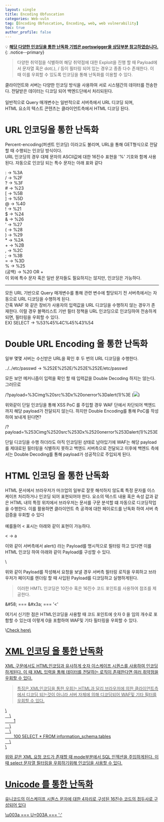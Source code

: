 ```yaml
---
layout: single
title: Encoding Obfuscation
categories: Web-vuln
tag: [Encoding Obfuscation, Encoding, web, web vulnerability]
toc: true
author_profile: false
---
```


💡 **<u>해당 다양한 인코딩을 통한 난독화 기법은 portswigger을 상당부분 참고하였습니다.</u>** 
{: .notice--primary} 

> 다양한 취약점을 식별하여 해당 취약점에 대한 Exploit을 진행 할 때 Payload에서 문자열 혹은 dot(.), / 등이 필터링 되어 있는 경우고 종종 다수 존재한다. 이 때 이를 우회할 수 있도록 인코딩을 통해 난독화를 이용할 수 있다.

클라이언트와 서버는 다양한 인코딩 방식을 사용하여 서로 시스템간의 데이터를 전송한다. 전달받은 데이터는 디코딩 되어 백엔드단에서 처리되된다.
<br><br>
일반적으로 Query 매개변수는 일반적으로 서버측에서 URL 디코딩 되며,
<br>
HTML 요소의 텍스트 콘텐츠는 클라이언트측에서 HTML 디코딩 된다.

# URL 인코딩을 통한 난독화

Percent-encoding(퍼센트 인코딩) 이라고도 불리며, URL을 통해 GET형식으로 전달할 때 수행되는 인코딩 방식이다.<br>
URL 인코딩의 경우 대체 문자의 ASCII값에 대한 16진수 표현을 '%' 기호와 함께 사용된다.
자동으로 인코딩 되는 특수 문자는 아래 표와 같다

<div class='notice'>
: -> %3A<br>
/ -> %2F<br>
? -> %3F<br>
# -> %23<br>
[ -> %5B<br>
] -> %5D<br>
@ -> %40<br>
! -> %21<br>
$ -> %24<br>
& -> %26<br>
' -> %27<br>
( -> %28<br>
) -> %29<br>
* -> %2A<br>
+ -> %2B<br>
, -> %2C<br>
; -> %3B<br>
= -> %3D<br>
% -> %25<br>
(공백) -> %20 OR +

</div>
이 외에 특수 문자 혹은 일반 문자들도 필요하지는 않지만, 인코딩은 가능하다.
<hr>
모든 URL 기반으로 Query 매개변수를 통해 관련 변수에 할당되기 전 서버측에서는 자동으로 URL 디코딩을 수행하게 된다.
<br>
간혹 WAF 와 같은 장비가 사용자의 입력값을 URL 디코딩을 수행하지 않는 경우가 존재한다. 이럴 경우 블랙리스트 기반 필터 정책을 URL 인코딩으로 인코딩하여 전송하게되면, 필터링을 우회할 수 있다.

<div class='notice'>
EX) SELECT -> %53%45%4C%45%43%54
</div>

# Double URL Encoding 을 통한 난독화

일부 몇몇 서버는 수신받은 URL을 확인 후 두 번의 URL 디코딩을 수행한다. 

<div class='notice'>
../../etc/passwd -> %252E%252E/%252E%252E/etc/passwd
</div>

모든 보안 메커니즘이 입력을 확인 할 때 입력값을 Double Decoding 하지는 않는다. 그러므로 

<div class='notice'>
/?payload=%3Cimg%20src%3Dx%20onerror%3Dalert(1)%3E
(<img src=x onerror=alert(1)>)
</div>

위와같이 단일 인코딩을 통해 XSS PoC 를 주입할 경우 WAF 단에서
차단되어 백엔드까지 해당 payload가 전달되지 않는다.
하지만 Double Encoding를 통해 PoC를 작성하여 보내게 된다면?

<div class='notice'>
/?payload=%253Cimg%2520src%253Dx%2520onerror%253Dalert(1)%253E
</div>

단일 디코딩을 수행 하더라도 아직 인코딩된 상태로 남아있기에
WAF는 해당 payload를  제대로된 필터링을 식별하지 못하고 백엔드 서버측으로 전달되고 이후에 백엔드 측에서는 Double Decoding를 통해 payload가 성공적으로 주입되게 된다.

# HTML 인코딩 을 통한 난독화

HTML 문서에서 브라우저가 마크업의 일부로 잘못 해석하지 않도록 특정 문자를 이스케이프 처리하거나 인코딩 되어 표현되어야 한다.
요소의 텍스트 내용 혹은 속성 값과 같은 HTML 내의 특정 위치에서
브라우저는 문서를 구문 분석할 떄 자동으로 디코딩작업을 수행한다.
이를 활용하면 클라이언트 측 공격에 대한 페이로드를 난독화 하여 서버 측 검증을 우회할 수 있다
<br><br>
예를들어 < 표시는 아래와 같이 표현이 가능하다.

<div class='notice'>
< -> &#X61;
</div>

이와 같이 서버측에서 alert() 라는 Payload를 명시적으로 필터링 하고 있다면 이를 HTML 인코딩 하여 아래와 같이 Payload를 구성할 수 있다.

<div class='notice' markdown="1">
\<img src='' onerror="&#61;lert(1)"\>
</div>

위와 같이 Payload를 작성해서 요청을 보낼 경우 서버측 필터링 로직을 우회하고 브라우저가 페이지를 렌더링 할 때 사입된 Payload를 디코딩하고 실행하게된다.

> 이러한 HMTL 인코딩은 10진수 혹은 16진수 코드 포인트를 사용하여 참조를 제공한다.

<div class='notice' markdown="1">
&#38;#58; === &#38;#x3a; === '<'
</div>

여기서 신기한 점은 HTML인코딩을 사용할 때 코드 포인트에 숫자 0 을 임의 개수로 포함할 수 있는데 이렇게 0을 포함하여 WAF및 기타 필터링을 우회할 수 있다.  

<div class='notice' markdown="1">
\<a href="javascript&#00000000000058;alert(1)"\>Check here\</a\>
</div>

# XML 인코딩 을 통한 난독화

XML 구문에서도 HTML인코딩과 유사하게 숫자 이스케이프 시퀀스를 사용하여 인코딩하게된다. 이 때 XML 입력을 통해 데이터를 전달하는 로직이 존재한다면 여러 취약점을 우회할 수 있다.

> 특징은 XML인코딩을 통한 우회는 HTML과 달리 브라우저에 의한 클라이언트측에서 디코딩 되는것이 아니라 서버 자체에 의해 디코딩되어 WAF및 기타 필터를 우회할 수 있다.


<div class='notice' markdown="1">
\<test\><br>
&emsp;\<list\><br>
&emsp;&emsp;1<br>
&emsp;\</list\><br>
&emsp;\<mode\><br>
&emsp;&emsp;100 &#53;ELECT * FROM information_schema.tables<br>
&emsp;\</mode\><br>
\</test\>
</div>

위와 같은 XML 요청 코드가 존재할 때 mode부분에서 SQL 인젝션을 주입하게된다. 이 때 select 문자열 필터링을 우회하기위해 인코딩을 사용할 수 있다.

# Unicode 를 통한 난독화

유니코드의 이스케이프 시퀀스 문자에 대한 4자리로 구성된 16진수 코드의 접두사로 구성되어 있다 

<div class='notice' markdown="1">
\u003a === U+003A === ':'
</div>